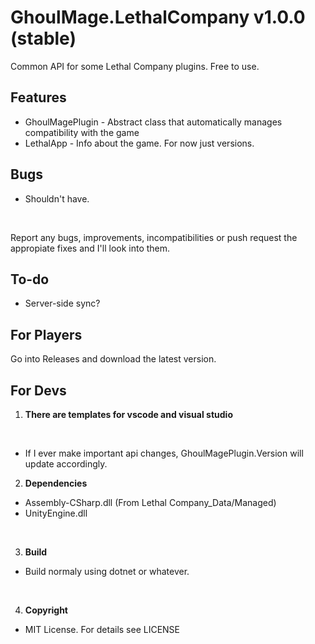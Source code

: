 GhoulMage.LethalCompany v1.0.0 (stable)
==============

Common API for some Lethal Company plugins. Free to use.<br>

Features
--------
* GhoulMagePlugin - Abstract class that automatically manages compatibility with the game
* LethalApp - Info about the game. For now just versions.

Bugs
--------
* Shouldn't have.
<br>

Report any bugs, improvements, incompatibilities or push request the appropiate fixes and I'll look into them.

To-do
--------
* Server-side sync?

For Players
-----------
Go into Releases and download the latest version.

For Devs
--------
1. **There are templates for vscode and visual studio**<br>
<br>

* If I ever make important api changes, GhoulMagePlugin.Version will update accordingly.

2. **Dependencies**
* Assembly-CSharp.dll (From Lethal Company_Data/Managed)
* UnityEngine.dll
<br>

3. **Build**
* Build normaly using dotnet or whatever.
<br>

4. **Copyright**
* MIT License. For details see LICENSE
<br>
